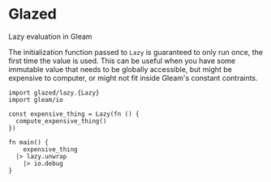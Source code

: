 # Glazed

Lazy evaluation in Gleam

The initialization function passed to `Lazy` is guaranteed to only run once, the first
time the value is used. This can be useful when you have some immutable value that needs
to be globally accessible, but might be expensive to computer, or might not fit inside
Gleam's constant contraints.

```gleam
import glazed/lazy.{Lazy}
import gleam/io

const expensive_thing = Lazy(fn () {
  compute_expensive_thing()
})

fn main() {
	expensive_thing
  |> lazy.unwrap
	|> io.debug
}
```
